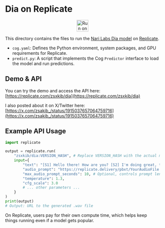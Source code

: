 # Dia on Replicate

<p align="center">
  <a href="https://replicate.com/zsxkib/dia"><img src="https://replicate.com/zsxkib/dia/badge" alt="Run on Replicate" height=38></a>
</p>

This directory contains the files to run the [Nari Labs Dia model](https://github.com/nari-labs/dia) on [Replicate](https://replicate.com).

- `cog.yaml`: Defines the Python environment, system packages, and GPU requirements for Replicate.
- `predict.py`: A script that implements the Cog `Predictor` interface to load the model and run predictions.

## Demo & API

You can try the demo and access the API here: [https://replicate.com/zsxkib/dia](https://replicate.com/zsxkib/dia)

I also posted about it on X/Twitter here: [https://x.com/zsakib_/status/1915037657064759716](https://x.com/zsakib_/status/1915037657064759716)

## Example API Usage

```python
import replicate

output = replicate.run(
    "zsxkib/dia:VERSION_HASH", # Replace VERSION_HASH with the actual model version hash
    input={
        "text": "[S1] Hello there! How are you? [S2] I'm doing great, thanks for asking! (laughs)",
        "audio_prompt": "https://replicate.delivery/pbxt/YourAudioFile.mp3", # Optional
        "max_audio_prompt_seconds": 10, # Optional, controls prompt length (default 10s)
        "temperature": 1.3,
        "cfg_scale": 3.0
        # ... other parameters ...
    }
)
print(output)
# Output: URL to the generated .wav file
```

On Replicate, users pay for their own compute time, which helps keep things running even if a model gets popular. 